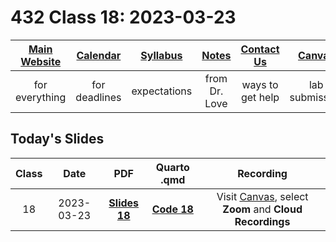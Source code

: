 # 432 Class 18: 2023-03-23

[Main Website](https://thomaselove.github.io/432-2023/) | [Calendar](https://thomaselove.github.io/432-2023/calendar.html) | [Syllabus](https://thomaselove.github.io/432-syllabus-2023/) | [Notes](https://thomaselove.github.io/432-notes/) | [Contact Us](https://thomaselove.github.io/432-2023/contact.html) | [Canvas](https://canvas.case.edu) | [Data and Code](https://github.com/THOMASELOVE/432-data) | [Sources](https://github.com/THOMASELOVE/432-classes-2023/tree/main/sources)
:-----------: | :--------------: | :----------: | :---------: | :-------------: | :-----------: | :------------: |:------:
for everything | for deadlines | expectations | from Dr. Love | ways to get help | lab submission | for downloads | to read

## Today's Slides

Class | Date | PDF | Quarto .qmd | Recording
:---: | :--------: | :------: | :------: | :-------------:
18 | 2023-03-23 | **[Slides 18](https://github.com/THOMASELOVE/432-slides-2023/blob/main/slides18.pdf)** | **[Code 18](https://github.com/THOMASELOVE/432-slides-2023/blob/main/slides18.qmd)** | Visit [Canvas](https://canvas.case.edu/), select **Zoom** and **Cloud Recordings**

